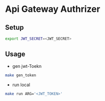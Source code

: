 # Api Gateway Authrizer

## Setup

``` bash
export JWT_SECRET=<JWT_SECRET>
```

## Usage

- gen jwt-Toekn

```bash
make gen_token
```

- run local

```bash
make run ARG='<JWT_TOKEN>'
```
